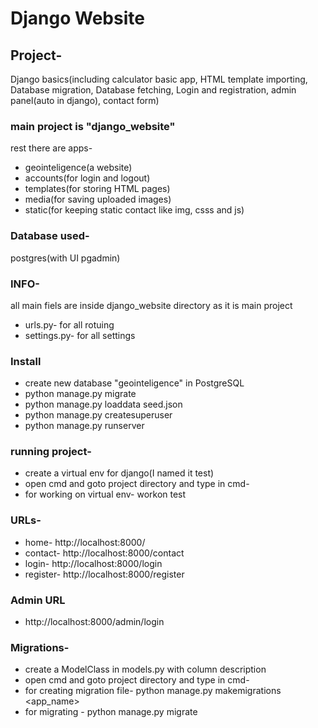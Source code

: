 # Django Website

## Project-
Django basics(including calculator basic app, HTML template importing, Database migration, Database fetching, Login and registration, admin panel(auto in django), contact form)

### main project is "django_website"
rest there are apps-
- geointeligence(a website)
- accounts(for login and logout)
- templates(for storing HTML pages)
- media(for saving uploaded images)
- static(for keeping static contact like img, csss and js)

### Database used-
postgres(with UI pgadmin)

### INFO-
all main fiels are inside django_website directory as it is main project
- urls.py- for all rotuing
- settings.py- for all settings

### Install
- create new database "geointeligence" in PostgreSQL
- python manage.py migrate
- python manage.py loaddata seed.json
- python manage.py createsuperuser
- python manage.py runserver

### running project-
- create a virtual env for django(I named it test)
- open cmd and goto project directory and type in cmd-
- for working on virtual env- workon test

### URLs-
- home- http://localhost:8000/
- contact- http://localhost:8000/contact
- login- http://localhost:8000/login
- register- http://localhost:8000/register

### Admin URL
- http://localhost:8000/admin/login

### Migrations-
- create a ModelClass in models.py with column description
- open cmd and goto project directory and type in cmd-
- for creating migration file- python manage.py makemigrations <app_name>
- for migrating - python manage.py migrate
